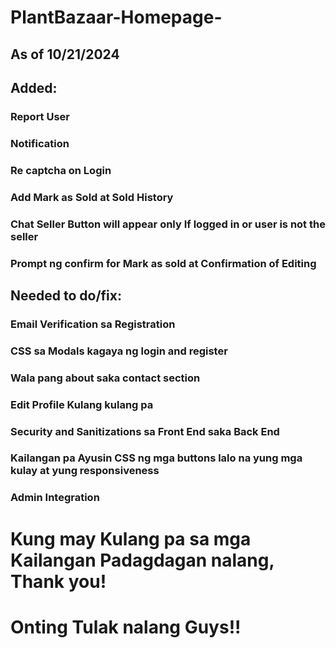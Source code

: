 # PlantBazaar-Homepage-

## As of 10/21/2024

## Added:
### Report User
### Notification
### Re captcha on Login
### Add Mark as Sold at Sold History
### Chat Seller Button will appear only If logged in or user is not the seller
### Prompt ng confirm for Mark as sold at Confirmation of Editing



## Needed to do/fix:
<!-- ### Hindi dapat lilitaw chat seller pag di nakalogin o kaya pag ikaw ang seller -->
<!-- ### Pagination sa Plant Categories -->
<!-- ### Search sa Plant Categories -->
### Email Verification sa Registration
### CSS sa Modals kagaya ng login and register
### Wala pang about saka contact section
### Edit Profile Kulang kulang pa
### Security and Sanitizations sa Front End saka Back End
<!-- ### Yung pag edit ng location sa edit listing may problema pa -->
### Kailangan pa Ayusin CSS ng mga buttons lalo na yung mga kulay at yung responsiveness
### Admin Integration

# Kung may Kulang pa sa mga Kailangan Padagdagan nalang, Thank you!
# Onting Tulak nalang Guys!!